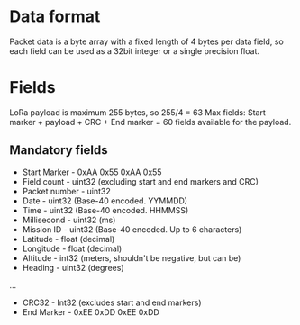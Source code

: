 # Data format

Packet data is a byte array with a fixed length of 4 bytes per data field, so 
each field can be used as a 32bit integer or a single precision float.

# Fields

LoRa payload is maximum 255 bytes, so 255/4 = 63 Max fields:
Start marker + payload + CRC + End marker = 60 fields available for the payload.

## Mandatory fields

* Start Marker      - 0xAA 0x55 0xAA 0x55
* Field count       - uint32 (excluding start and end markers and CRC)
* Packet number     - uint32
* Date              - uint32 (Base-40 encoded. YYMMDD)
* Time              - uint32 (Base-40 encoded. HHMMSS)
* Millisecond       - uint32 (ms)
* Mission ID        - uint32 (Base-40 encoded. Up to 6 characters)
* Latitude          - float (decimal)
* Longitude         - float (decimal)
* Altitude          - int32 (meters, shouldn't be negative, but can be)
* Heading           - uint32 (degrees)


... 

* CRC32             - Int32 (excludes start and end markers)
* End Marker        - 0xEE 0xDD 0xEE 0xDD



